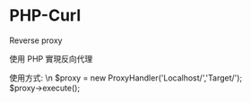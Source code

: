 # PHP-Curl
Reverse proxy

使用 PHP 實現反向代理

使用方式: \n
$proxy = new ProxyHandler('Localhost/','Target/'); \
$proxy->execute();
